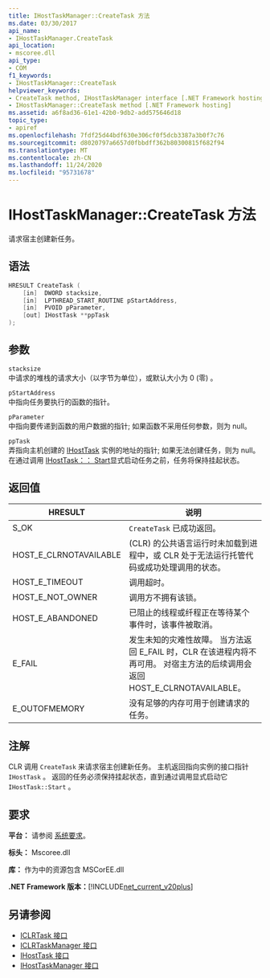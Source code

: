 ```yaml
---
title: IHostTaskManager::CreateTask 方法
ms.date: 03/30/2017
api_name:
- IHostTaskManager.CreateTask
api_location:
- mscoree.dll
api_type:
- COM
f1_keywords:
- IHostTaskManager::CreateTask
helpviewer_keywords:
- CreateTask method, IHostTaskManager interface [.NET Framework hosting]
- IHostTaskManager::CreateTask method [.NET Framework hosting]
ms.assetid: a6f8ad36-61e1-42b0-9db2-add575646d18
topic_type:
- apiref
ms.openlocfilehash: 7fdf25d44bdf630e306cf0f5dcb3387a3b0f7c76
ms.sourcegitcommit: d8020797a6657d0fbbdff362b80300815f682f94
ms.translationtype: MT
ms.contentlocale: zh-CN
ms.lasthandoff: 11/24/2020
ms.locfileid: "95731678"
---
```

# <a name="ihosttaskmanagercreatetask-method"></a>IHostTaskManager::CreateTask 方法

请求宿主创建新任务。  
  
## <a name="syntax"></a>语法  
  
```cpp  
HRESULT CreateTask (  
    [in]  DWORD stacksize,
    [in]  LPTHREAD_START_ROUTINE pStartAddress,  
    [in]  PVOID pParameter,  
    [out] IHostTask **ppTask  
);  
```  
  
## <a name="parameters"></a>参数  

 `stacksize`  
 中请求的堆栈的请求大小（以字节为单位），或默认大小为 0 (零) 。  
  
 `pStartAddress`  
 中指向任务要执行的函数的指针。  
  
 `pParameter`  
 中指向要传递到函数的用户数据的指针; 如果函数不采用任何参数，则为 null。  
  
 `ppTask`  
 弄指向主机创建的 [IHostTask](ihosttask-interface.md) 实例的地址的指针; 如果无法创建任务，则为 null。 在通过调用 [IHostTask：： Start](ihosttask-start-method.md)显式启动任务之前，任务将保持挂起状态。  
  
## <a name="return-value"></a>返回值  
  
|HRESULT|说明|  
|-------------|-----------------|  
|S_OK|`CreateTask` 已成功返回。|  
|HOST_E_CLRNOTAVAILABLE| (CLR) 的公共语言运行时未加载到进程中，或 CLR 处于无法运行托管代码或成功处理调用的状态。|  
|HOST_E_TIMEOUT|调用超时。|  
|HOST_E_NOT_OWNER|调用方不拥有该锁。|  
|HOST_E_ABANDONED|已阻止的线程或纤程正在等待某个事件时，该事件被取消。|  
|E_FAIL|发生未知的灾难性故障。 当方法返回 E_FAIL 时，CLR 在该进程内将不再可用。 对宿主方法的后续调用会返回 HOST_E_CLRNOTAVAILABLE。|  
|E_OUTOFMEMORY|没有足够的内存可用于创建请求的任务。|  
  
## <a name="remarks"></a>注解  

 CLR 调用 `CreateTask` 来请求宿主创建新任务。 主机返回指向实例的接口指针 `IHostTask` 。 返回的任务必须保持挂起状态，直到通过调用显式启动它 `IHostTask::Start` 。  
  
## <a name="requirements"></a>要求  

 **平台：** 请参阅 [系统要求](../../get-started/system-requirements.md)。  
  
 **标头：** Mscoree.dll  
  
 **库：** 作为中的资源包含 MSCorEE.dll  
  
 **.NET Framework 版本：**[!INCLUDE[net_current_v20plus](../../../../includes/net-current-v20plus-md.md)]  
  
## <a name="see-also"></a>另请参阅

- [ICLRTask 接口](iclrtask-interface.md)
- [ICLRTaskManager 接口](iclrtaskmanager-interface.md)
- [IHostTask 接口](ihosttask-interface.md)
- [IHostTaskManager 接口](ihosttaskmanager-interface.md)
